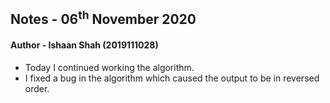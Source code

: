 ## Notes - 06<sup>th</sup> November 2020

#### Author - Ishaan Shah (2019111028)

- Today I continued working the algorithm.
- I fixed a bug in the algorithm which caused the output to be in reversed order.
